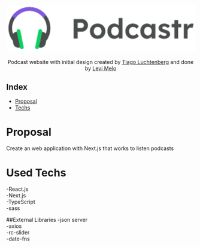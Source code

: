 <div align="center">
  <img src="./public/logo.svg" alt="Logo" width="800">
       <br />
    <br />
    Podcast website with initial design created by <a href="https://www.instagram.com/tiagoluchtenberg/">Tiago Luchtenberg</a>
    and done by <a href="https://www.linkedin.com/in/levi-melo-dos-santos-5277441a1/">Levi Melo</a>  
</div>

## Index

* [Proposal](#Proposal)
* [Techs](#Used-Techs)

# Proposal
Create an web application with Next.js that works to listen podcasts 

# Used Techs
-React.js<br />
-Next.js<br />
-TypeScript<br />
-sass<br />

##External Libraries
-json server<br />
-axios<br />
-rc-slider<br />
-date-fns<br />

